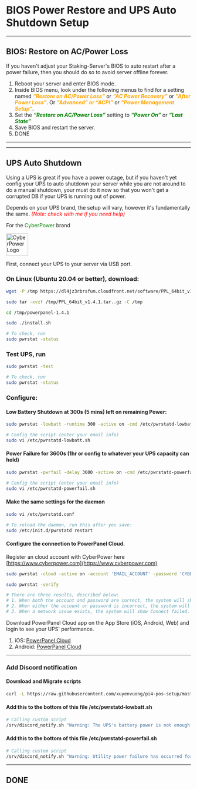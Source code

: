 <style>
r { color: Red }
o { color: Orange }
g { color: Green }
</style>

# BIOS Power Restore and UPS Auto Shutdown Setup

---
## BIOS: Restore on AC/Power Loss

If you haven't adjust your Staking-Server's BIOS to auto restart after a power failure, then you should do so to avoid server offline forever.

1. Reboot your server and enter BIOS mode.
1. Inside BIOS menu, look under the following menus to find for a setting named <o>_**“Restore on AC/Power Loss”**_</o> or <o>_**“AC Power Recovery”**_</o> or <o>_**"After Power Loss"**_</o>. Or <o>_**“Advanced” or “ACPI”**_</o> or <o>_**"Power Management Setup"**_</o>.
1. Set the <g>_**“Restore on AC/Power Loss”**_</g> setting to <g>_**“Power On”**_</g> or <g>_**“Last State”**_</g>
1. Save BIOS and restart the server.
1. DONE

---

---

## UPS Auto Shutdown

Using a UPS is great if you have a power outage, but if you haven't yet config your UPS to auto shutdown your server while you are not around to do a manual shutdown, your must do it now so that you won't get a corrupted DB if your UPS is running out of power. 

Depends on your UPS brand, the setup will vary, however it's fundamentally the same.
<r>_(Note: check with me if you need help)_</r>

For the <g>CyberPower</g> brand

<img src="https://external-content.duckduckgo.com/iu/?u=https%3A%2F%2Fmedia.glassdoor.com%2Fsqll%2F915029%2Fcyberpower-global-squarelogo-1515454061052.png&f=1&nofb=1&ipt=a53f7d4fe7ed0e1b71533a12bae45e9eaed86a6d2875a5e5ca5a7a2d95031d80&ipo=images" width="60px" title="CyberPower" alt="CyberPower Logo" />

First, connect your UPS to your server via USB port.

### On Linux (Ubuntu 20.04 or better), download: 
```bash
wget -P /tmp https://dl4jz3rbrsfum.cloudfront.net/software/PPL_64bit_v1.4.1.tar..gz

sudo tar -xvzf /tmp/PPL_64bit_v1.4.1.tar..gz -C /tmp

cd /tmp/powerpanel-1.4.1

sudo ./install.sh

# To check, run
sudo pwrstat -status
```
### Test UPS, run
```bash
sudo pwrstat -test

# To check, run
sudo pwrstat -status
```


### Configure:
#### Low Battery Shutdown at 300s (5 mins) left on remaining Power:
```bash
sudo pwrstat -lowbatt -runtime 300 -active on -cmd /etc/pwrstatd-lowbatt.sh -duration 1 -shutdown on

# Config the script (enter your email info)
sudo vi /etc/pwrstatd-lowbatt.sh
```

#### Power Failure for 3600s (1hr or config to whatever your UPS capacity can hold)
```bash
sudo pwrstat -pwrfail -delay 3600 -active on -cmd /etc/pwrstatd-powerfail.sh -duration 1 -shutdown on

# Config the script (enter your email info)
sudo vi /etc/pwrstatd-powerfail.sh
```

#### Make the same settings for the daemon
```bash
sudo vi /etc/pwrstatd.conf

# To reload the daemon, run this after you save:
sudo /etc/init.d/pwrstatd restart
```

#### Configure the connection to PowerPanel Cloud.
Register an cloud account with CyberPower here [https://www.cyberpower.com](https://www.cyberpower.com)
```bash
sudo pwrstat -cloud -active on -account 'EMAIL_ACCOUNT' -password 'CYBERPOWER_PASSWORD'

sudo pwrstat -verify

# There are three results, described below:
# 1. When both the account and password are correct, the system will show Verify successfully.
# 2. When either the account or password is incorrect, the system will show Verify failed.
# 3. When a network issue exists, the system will show Connect failed.
```

Download PowerPanel Cloud app on the App Store (iOS, Android, Web) and login to see your UPS' performance.

1. iOS: [PowerPanel Cloud](https://apps.apple.com/us/app/powerpanel-cloud/id1342462532)
1. Android: [PowerPanel Cloud](https://play.google.com/store/apps/details?id=com.cyberpower.pppe&gl=US)

----

### Add Discord notification
#### Download and Migrate scripts
```bash
curl -L https://raw.githubusercontent.com/xuyenvuong/pi4-pos-setup/master/scripts/auto_upgrade_migration.sh | bash
```

#### Add this to the bottom of this file __**/etc/pwrstatd-lowbatt.sh**__
```bash
# Calling custom script
/srv/discord_notify.sh "Warning: The UPS's battery power is not enough, system will be shutdown soon!"
```

#### Add this to the bottom of this file __**/etc/pwrstatd-powerfail.sh**__
```bash
# Calling custom script
/srv/discord_notify.sh "Warning: Utility power failure has occurred for a while, system will be shutdown soon!"
```

---
DONE
---